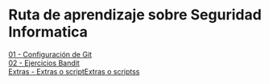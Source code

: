 # Ruta de aprendizaje sobre Seguridad Informatica

[01 - Configuración de Git](https://github.com/sacrabma92/CiberSecurity/tree/main/01_Configuraciion_Git) \
[02 - Ejercicios Bandit](https://github.com/sacrabma92/CiberSecurity/tree/main/02_Bandit_OverTheWire)\
[Extras - Extras o scriptExtras o scriptss](https://github.com/sacrabma92/CiberSecurity/tree/main/EXTRAS_configuraciones_o_Scripts)
